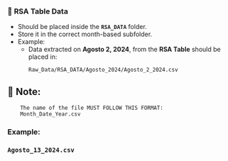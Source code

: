 ### 🔹 **RSA Table Data**
- Should be placed inside the **`RSA_DATA`** folder.
- Store it in the correct month-based subfolder.
- Example:
  - Data extracted on **Agosto 2, 2024**, from the **RSA Table** should be placed in:
    ```
    Raw_Data/RSA_DATA/Agosto_2024/Agosto_2_2024.csv
    ```
## 📌 **Note:**
        The name of the file MUST FOLLOW THIS FORMAT:
        Month_Date_Year.csv
### **Example:**

  ### `Agosto_13_2024.csv`
